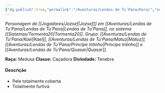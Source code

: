 ```yaml
---
{"dg-publish":true,"permalink":"/Aventuras/Lendas de Tu'Pana/Kora/","noteIcon":"","created":"2025-10-14T10:51:53.661-03:00"}
---
```


*Personagem de [[Jogadores/Jozsef\|Jozsef]] em [[Aventuras/Lendas de Tu'Pana/Lendas de Tu'Pana\|Lendas de Tu'Pana]], no sistema [[Sistemas/Tormenta20\|Tormenta20]].*
*Grupo: [[Aventuras/Lendas de Tu'Pana/Kael\|Kael]], [[Aventuras/Lendas de Tu'Pana/Matuz\|Matuz]], [[Aventuras/Lendas de Tu'Pana/Príncipe Intinho\|Príncipe Intinho]] e [[Aventuras/Lendas de Tu'Pana/Quasar\|Quasar]].*

**Raça:** Medusa
**Classe:** Caçadora
**Divindade:** Tenebra
#### Descrição
- Pele totalmente coberta
- Totalmente furtiva
